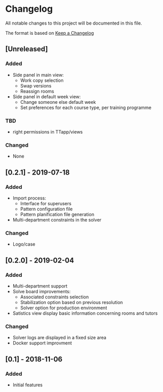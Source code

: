 # Changelog
All notable changes to this project will be documented in this file.

The format is based on [Keep a Changelog](https://keepachangelog.com/en/1.0.0/)

## [Unreleased]
### Added
- Side panel in main view:
  - Work copy selection
  - Swap versions
  - Reassign rooms
- Side panel in default week view:
  - Change someone else default week
  - Set preferences for each course type, per training programme
  
  
### TBD
- right permissions in TTapp/views

### Changed
- None


## [0.2.1] - 2019-07-18
### Added
- Import process:
  - Interface for superusers
  - Pattern configuration file
  - Pattern planification file generation
- Multi-department constraints in the solver

### Changed
- Logo/case


## [0.2.0] - 2019-02-04
### Added
- Multi-department support
- Solve board improvements:
  - Associated constraints selection
  - Stabilization option based on previous resolution
  - Solver option for production environment
- Satistics view display basic information concerning rooms and tutors

### Changed
- Solver logs are displayed in a fixed size area
- Docker support improvment


## [0.1] - 2018-11-06
### Added
- Initial features
